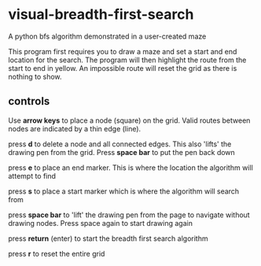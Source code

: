 # visual-breadth-first-search
A python bfs algorithm demonstrated in a user-created maze

This program first requires you to draw a maze and set a start and end location for the search.  The program will then highlight the route from the start to end in yellow.  An impossible route will reset the grid as there is nothing to show.

## controls
Use **arrow keys** to place a node (square) on the grid.  Valid routes between nodes are indicated by a thin edge (line).

press **d** to delete a node and all connected edges.  This also 'lifts' the drawing pen from the grid.  Press **space bar** to put the pen back down

press **e** to place an end marker.  This is where the location the algorithm will attempt to find

press **s** to place a start marker which is where the algorithm will search from

press **space bar** to 'lift' the drawing pen from the page to navigate without drawing nodes.  Press space again to start drawing again

press **return** (enter) to start the breadth first search algorithm

press **r** to reset the entire grid
